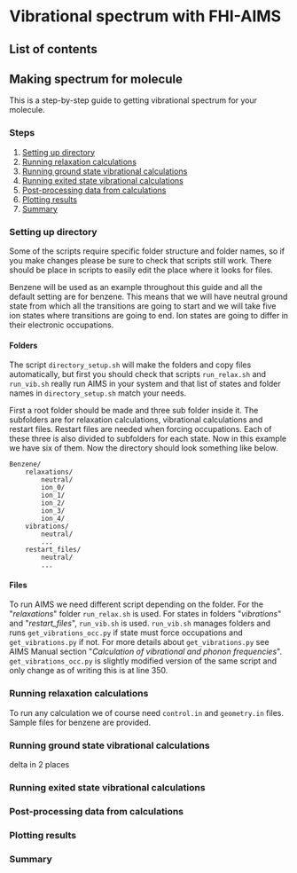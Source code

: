 
# Vibrational spectrum with FHI-AIMS


List of contents
----------------







Making spectrum for molecule
----------------------------

This is a step-by-step guide to getting vibrational spectrum for your molecule.

### Steps

1. [Setting up directory](#setting-up-directory)
2. [Running relaxation calculations](#running-relaxation-calculations)
3. [Running ground state vibrational calculations](#running-ground-state-vibrational-calculations)
4. [Running exited state vibrational calculations](#running-exited-state-vibrational-calculations)
5. [Post-processing data from calculations](#post-processing-data-from-calculations)
6. [Plotting results](#plotting-results)
7. [Summary](#summary)

### Setting up directory

Some of the scripts require specific folder structure and folder names, so if you make changes please be sure to check that scripts still work. There should be place in scripts to easily edit the place where it looks for files.

Benzene will be used as an example throughout this guide and all the default setting are for benzene. This means that we will have neutral ground state from which all the transitions are going to start and we will take five ion states where transitions are going to end. Ion states are going to differ in their electronic occupations.

#### Folders

The script `directory_setup.sh` will make the folders and copy files automatically, but first you should check that scripts `run_relax.sh` and `run_vib.sh` really run AIMS in your system and that list of states and folder names in `directory_setup.sh` match your needs.

First a root folder should be made and three sub folder inside it. The subfolders are for relaxation calculations, vibrational calculations and restart files. Restart files are needed when forcing occupations. Each of these three is also divided to subfolders for each state. Now in this example we have six of them. Now the directory should look something like below.
```
Benzene/
    relaxations/
        neutral/
        ion_0/
        ion_1/
        ion_2/
        ion_3/
        ion_4/
    vibrations/
        neutral/
        ...
    restart_files/
        neutral/
        ...
```

#### Files

To run AIMS we need different script depending on the folder. For the "*relaxations*" folder `run_relax.sh` is used. For states in folders "*vibrations*" and "*restart_files*", `run_vib.sh` is used. `run_vib.sh` manages folders and runs `get_vibrations_occ.py` if state must force occupations and `get_vibrations.py` if not. For more details about `get_vibrations.py` see AIMS Manual section "_Calculation of vibrational and phonon frequencies_". `get_vibrations_occ.py` is slightly modified version of the same script and only change as of writing this is at line 350.

### Running relaxation calculations

To run any calculation we of course need `control.in` and `geometry.in` files. Sample files for benzene are provided. 

### Running ground state vibrational calculations


delta in 2 places


### Running exited state vibrational calculations


### Post-processing data from calculations


### Plotting results


### Summary


